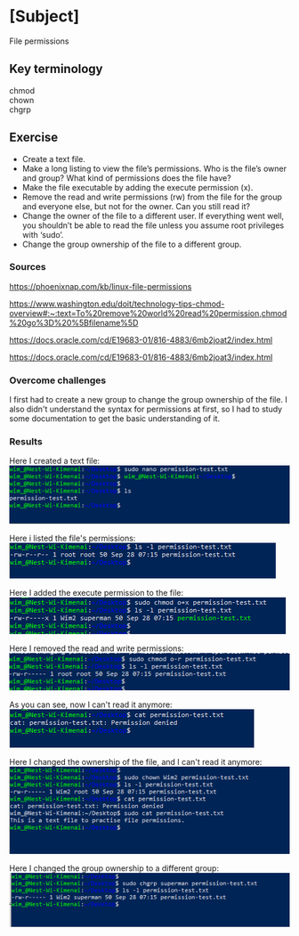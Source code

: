 # [Subject]
File permissions

## Key terminology
chmod  
chown  
chgrp

## Exercise  
* Create a text file.
* Make a long listing to view the file’s permissions. Who is the file’s owner and group? What kind of permissions does the file have?
* Make the file executable by adding the execute permission (x).
* Remove the read and write permissions (rw) from the file for the group and everyone else, but not for the owner. Can you still read it?
* Change the owner of the file to a different user. If everything went well, you shouldn’t be able to read the file unless you assume root privileges with ‘sudo’.
* Change the group ownership of the file to a different group.


### Sources
https://phoenixnap.com/kb/linux-file-permissions  

https://www.washington.edu/doit/technology-tips-chmod-overview#:~:text=To%20remove%20world%20read%20permission,chmod%20go%3D%20%5Bfilename%5D  

https://docs.oracle.com/cd/E19683-01/816-4883/6mb2joat2/index.html  

https://docs.oracle.com/cd/E19683-01/816-4883/6mb2joat3/index.html

### Overcome challenges
I first had to create a new group to change the group ownership of the file. I also didn't understand the syntax for permissions at first, so I had to study some documentation to get the basic understanding of it.

### Results
Here I created a text file:  
![alt text](https://github.com/Techgrounds-Cloud-9/cloud-9-WimKimenai/blob/main/00_includes/Linux/LNX-05/LNX-05-create-text-file.PNG)  

Here i listed the file's permissions:  
![alt text](https://github.com/Techgrounds-Cloud-9/cloud-9-WimKimenai/blob/main/00_includes/Linux/LNX-05/LNX-05-permission-list.PNG)  

Here I added the execute permission to the file:  
![alt text](https://github.com/Techgrounds-Cloud-9/cloud-9-WimKimenai/blob/main/00_includes/Linux/LNX-05/LNX-05-add-execute-perm.PNG)  

Here I removed the read and write permissions:  
![alt text](https://github.com/Techgrounds-Cloud-9/cloud-9-WimKimenai/blob/main/00_includes/Linux/LNX-05/LNX-05-remove-rw-perms.PNG)  

As you can see, now I can't read it anymore:  
![alt text](https://github.com/Techgrounds-Cloud-9/cloud-9-WimKimenai/blob/main/00_includes/Linux/LNX-05/LNX-05-perm-denied.PNG)  

Here I changed the ownership of the file, and I can't read it anymore:    
![alt text](https://github.com/Techgrounds-Cloud-9/cloud-9-WimKimenai/blob/main/00_includes/Linux/LNX-05/LNX-05-change-owner.PNG)  

Here I changed the group ownership to a different group:  
![alt text](https://github.com/Techgrounds-Cloud-9/cloud-9-WimKimenai/blob/main/00_includes/Linux/LNX-05/LNX-05-chgrp.PNG)